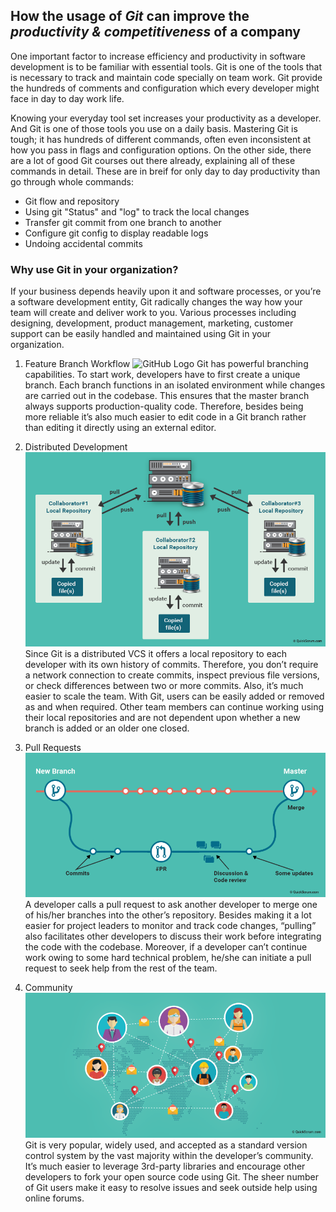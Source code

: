 ## How the usage of _**Git**_ can improve the _**productivity & competitiveness**_ of a company

One important factor to increase efficiency and productivity in software development is to be familiar with essential tools. Git is one of the tools that is necessary to track and maintain code specially on team work. Git provide the hundreds of comments and configuration which every developer might face in day to day work life.

Knowing your everyday tool set increases your productivity as a developer. And Git is one of those tools you use on a daily basis. Mastering Git is tough; it has hundreds of different commands, often even inconsistent at how you pass in flags and configuration options. On the other side, there are a lot of good Git courses out there already, explaining all of these commands in detail. These are in breif for only day to day productivity than go through whole commands:
* Git flow and repository
* Using git "Status" and "log" to track the local changes
* Transfer git commit from one branch to another
* Configure git config to display readable logs
* Undoing accidental commits

### Why use Git in your organization?

If your business depends heavily upon it and software processes, or you’re a software development entity, Git radically changes the way how your team will create and deliver work to you. Various processes including designing, development, product management, marketing, customer support can be easily handled and maintained using Git in your organization.

1. Feature Branch Workflow
![GitHub Logo](https://github.com/zaranabhalala/Miniproject1-IS601-git-collaboration/tree/Branch-Jay/Images)
Git has powerful branching capabilities. To start work, developers have to first create a unique branch. Each branch functions in an isolated environment while changes are carried out in the codebase. This ensures that the master branch always supports production-quality code. Therefore, besides being more reliable it’s also much easier to edit code in a Git branch rather than editing it directly using an external editor.

2. Distributed Development
![GitHub Logo](/images/gitlab-distributed-development.png) 
Since Git is a distributed VCS it offers a local repository to each developer with its own history of commits. Therefore, you don’t require a network connection to create commits, inspect previous file versions, or check differences between two or more commits. Also, it’s much easier to scale the team. With Git, users can be easily added or removed as and when required. Other team members can continue working using their local repositories and are not dependent upon whether a new branch is added or an older one closed.

3. Pull Requests
![GitHub Logo](/images/gitlab-pull-requests.png)
A developer calls a pull request to ask another developer to merge one of his/her branches into the other’s repository. Besides making it a lot easier for project leaders to monitor and track code changes, “pulling” also facilitates other developers to discuss their work before integrating the code with the codebase. Moreover, if a developer can’t continue work owing to some hard technical problem, he/she can initiate a pull request to seek help from the rest of the team.

4. Community
![GitHub Logo](/images/gitlab-community.png)
Git is very popular, widely used, and accepted as a standard version control system by the vast majority within the developer’s community. It’s much easier to leverage 3rd-party libraries and encourage other developers to fork your open source code using Git. The sheer number of Git users make it easy to resolve issues and seek outside help using online forums.

